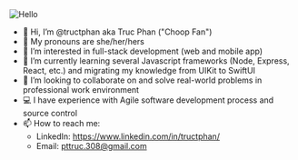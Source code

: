 <img src="https://thumbs.gfycat.com/KnobbyRepentantJumpingbean-max-1mb.gif" title="Hello" width="" alt="Hello" />

- 👋 Hi, I’m @tructphan aka Truc Phan ("Choop Fan")
- 🌈 My pronouns are she/her/hers
- 👀 I’m interested in full-stack development (web and mobile app)
- 🌱 I’m currently learning several Javascript frameworks (Node, Express, React, etc.) and migrating my knowledge from UIKit to SwiftUI
- 💞️ I’m looking to collaborate on and solve real-world problems in professional work environment
- ‍💻 I have experience with Agile software development process and source control
- 📫 How to reach me: 
  + LinkedIn: https://www.linkedin.com/in/tructphan/ 
  + Email: pttruc.308@gmail.com

<!---
tructphan/tructphan is a ✨ special ✨ repository because its `README.md` (this file) appears on your GitHub profile.
You can click the Preview link to take a look at your changes.
--->
